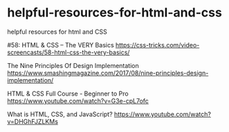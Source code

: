 # helpful-resources-for-html-and-css
helpful resources for html and CSS

#58: HTML & CSS – The VERY Basics
https://css-tricks.com/video-screencasts/58-html-css-the-very-basics/


The Nine Principles Of Design Implementation
https://www.smashingmagazine.com/2017/08/nine-principles-design-implementation/


HTML & CSS Full Course - Beginner to Pro
https://www.youtube.com/watch?v=G3e-cpL7ofc


What is HTML, CSS, and JavaScript?
https://www.youtube.com/watch?v=DHGhFJZLKMs

